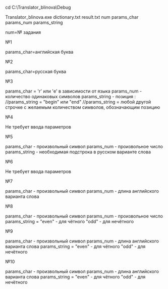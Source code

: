 cd C:\Translator_blinova\Debug

Translator_blinova.exe dictionary.txt result.txt num params_char params_num params_string

num=№ задания

№1

params_char=английская буква

№2

params_char=русская буква

№3

params_char = 'r' или 'e' в зависимости от языка
params_num - количество одинаковых символов
params_string - позиция :
		//params_string = "begin" или "end"
		//params_string = любой другой строчке с желаемым количеством символов, обозначающим позицию

№4

Не требует ввода параметров

№5

params_char - произвольный символ
params_num - произвольное число
params_string - необходимая подстрока в русском варианте слова

№6

Не требует ввода параметров

№7

params_char - произвольный символ
params_num - длина английского варианта слова

№8

params_char - произвольный символ
params_num - произвольное число
params_string = "even" - для чётного "odd" - для нечётного

№9

params_char - произвольный символ
params_num - длина английского варианта слова
params_string = "even" - для чётного "odd" - для нечётного

№10

params_char - произвольный символ
params_num - длина английского варианта слова
params_string = "even" - для чётного "odd" - для нечётного
